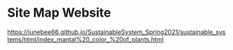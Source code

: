 # Site Map Website
https://junebee66.github.io/SustainableSystem_Spring2021/sustainable_systems/html/index_mantal%20_color_%20of_plants.html
